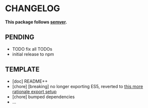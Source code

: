 # CHANGELOG
**This package follows [semver](https://semver.org/).**

## PENDING
* TODO fix all TODOs
* initial release to npm

## TEMPLATE
* [doc] README++
* [chore] [breaking] no longer exporting ES5, reverted to [this more rationale export setup](../../CONTRIBUTING/module-exports.md)
* [chore] bumped dependencies
* ...

